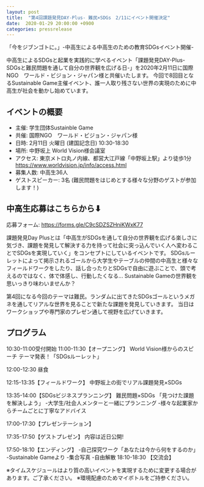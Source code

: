 ```yaml
---
layout: post
title:  "第4回課題発見DAY-Plus- 難民×SDGs　2/11にイベント開催決定"
date:  2020-01-29 20:00:00 +0900
categories: pressrelease
---
```

「今をジブンゴトに。」-中高生による中高生のための教育SDGsイベント開催-

中高生によるSDGsと起業を実践的に学べるイベント「課題発見DAY-Plus-SDGsと難民問題を通して自分の世界観を広げる日-」を2020年2月11日に国際NGO　ワールド・ビジョン・ジャパン様と共催いたします。
今回で8回目となるSustainable Game主催イベント、誰一人取り残さない世界の実現のために中高生が社会を動かし始めています。

## イベントの概要
- 主催: 学生団体Sustainble Game  
- 共催: 国際NGO　ワールド・ビジョン・ジャパン様
- 日時: 2月11日 火曜日 (建国記念日) 10:30-18:30
- 場所: 中野坂上 World Vision様会議室
- アクセス: 東京メトロ丸ノ内線、都営大江戸線「中野坂上駅」より徒歩1分　https://www.worldvision.jp/info/access.html
- 募集人数: 中高生36人
- ゲストスピーカー: 3名 (難民問題をはじめとする様々な分野のゲストが参加します！)

## 中高生応募はこちらから⬇︎

応募フォーム: https://forms.gle/C9cSDZSZHniKWxK77
 

課題発見Day Plusとは「中高生がSDGsを通して自分の世界観を広げる楽しさに気づき、課題を発見して解決する力を持って社会に突っ込んでいく人へ変わることでSDGsを実現していく」をコンセプトにしているイベントです。
SDGsルーレットによって掲示されるゴールから大学生やテーブルの仲間の中高生と様々なフィールドワークをしたり、話し合ったりとSDGsで自由に遊ぶことで、頭で考えるのではなく、体で体感し、行動したくなる...
Sustainable Gameの世界観を思いっきり味わいませんか？

第4回になる今回のテーマは難民。ランダムに出てきたSDGsゴールというメガネを通してリアルな世界を見ることで新たな課題を発見していきます。
当日はワークショップや専門家のプレゼン通して視野を広げていきます。

## プログラム
10:30-11:00受付開始
11:00-11:30【オープニング】
World Vision様からのスピーチ
テーマ発表！「SDGsルーレット」

12:00-12:30 昼食

12:15-13:35【フィールドワーク】
中野坂上の街でリアル課題発見×SDGs

13:35-14:00【SDGsビジネスプランニング】
難民問題×SDGs 「見つけた課題を解決しよう」
-大学生/社会人メンターと一緒にプランニング
-様々な起業家からチームごとに丁寧なアドバイス

17:00-17:30【プレゼンテーション】

17:35-17:50【ゲストプレゼン】
内容は近日公開!

17:50-18:10【エンディング】
-自己探究ワーク「あなたは今から何をするのか」
-Sustainable Gameより
-集合写真
-自由解散
18:10-18:30 【交流会】

※タイムスケジュールはより質の高いイベントを実現するために変更する場合があります。ご了承ください。
※環境配慮のためマイボトルをご持参ください。
